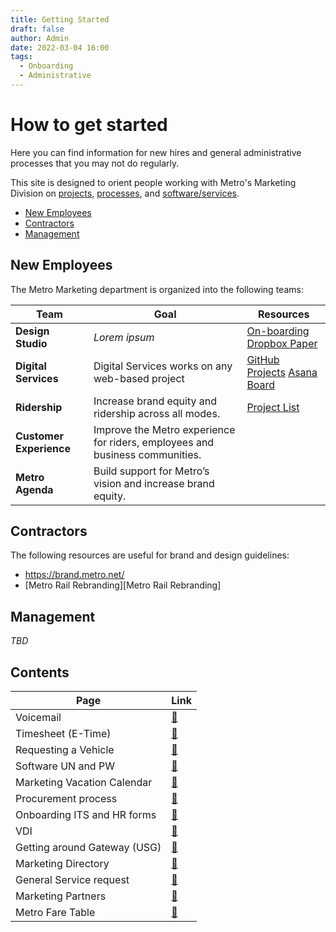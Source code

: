 ```yaml
---
title: Getting Started
draft: false
author: Admin
date: 2022-03-04 16:00
tags:
  - Onboarding
  - Administrative
---
```

# How to get started


Here you can find information for new hires and general administrative processes that you may not do regularly.


This site is designed to orient people working with Metro's Marketing Division on [projects](../projects/index.md), [processes](../processes/index.md), and [software/services](../software/index.md).

<!-- no toc -->
- [New Employees](#new-employees)
- [Contractors](#contractors)
- [Management](#management)

## New Employees

The Metro Marketing department is organized into the following teams:

|Team|Goal|Resources|
---|---|---|
**Design Studio**|*Lorem ipsum*| [On-boarding Dropbox Paper](https://paper.dropbox.com/doc/Design-Studio-Onboarding-DRAFT--BYfOoEKxdJdkh9NQQmzdoHsaAg-DG9w33MTYVMxzvQVRzcBg)
**Digital Services**|Digital Services works on any web-based project|[GitHub Projects](https://github.com/LACMTA/metro-projects) [Asana Board](https://app.asana.com/0/1197112683792379/list)
**Ridership**|Increase brand equity and ridership across all modes.|[Project List](https://paper.dropbox.com/doc/Team-1-Assignment-List--BT6eUad32wYMZGKFa1W5A59QAQ-JoCIFCinaEALhSq41dJpw)
**Customer Experience**|Improve the Metro experience  for riders, employees and business communities.
**Metro Agenda**|Build support for Metro’s vision and increase brand equity.

## Contractors

The following resources are useful for brand and design guidelines:

- https://brand.metro.net/
- [Metro Rail Rebranding][Metro Rail Rebranding]

## Management

*TBD*

## Contents

|Page|Link|
|---|----|
|Voicemail|[:link:](voicemail.md)|
|Timesheet (E-Time)|[:link:](timesheet.md)|
|Requesting a Vehicle|[:link:](vehicle-request.md)|
|Software UN and PW|[:link:](software.md)|
|Marketing Vacation Calendar|[:link:](marketing-vacation-calendar.md)|
|Procurement process|[:link:](procurement.md)|
|Onboarding ITS and HR forms |[:link:](onboard-its-hr.md)|
|VDI|[:link:](vdi.md)|
|Getting around Gateway (USG)|[:link:](gateway-faq.md)|
|Marketing Directory|[:link:](marketing-directory.md)|
|General Service request|[:link:](general-service-request.md)|
|Marketing Partners|[:link:](marketing-partners.md)|
|Metro Fare Table|[:link:](metro-fares.md)|

